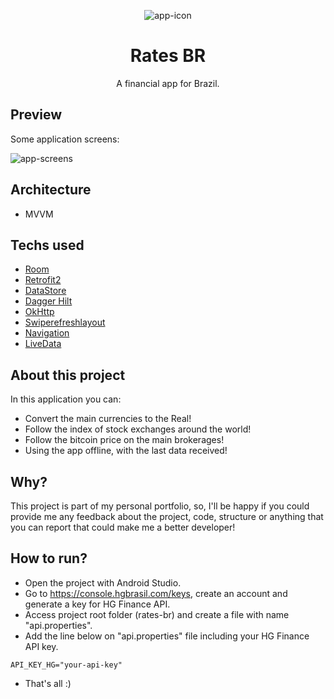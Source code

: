 <p align="center">
  <img src="https://github.com/omouravictor/rates-br/blob/master/rates-br-icon.png" alt="app-icon">
</p>

<h1 align="center">Rates BR</h1>
<p align="center">A financial app for Brazil.</p>

## Preview

Some application screens:

![app-screens](https://user-images.githubusercontent.com/64164023/227753715-065e3936-c801-435a-af29-3cc93383ee6e.png)

## Architecture

- MVVM

## Techs used

- [Room](https://developer.android.com/training/data-storage/room)
- [Retrofit2](https://square.github.io/retrofit/)
- [DataStore](https://developer.android.com/jetpack/androidx/releases/datastore)
- [Dagger Hilt](https://developer.android.com/training/dependency-injection/hilt-android)
- [OkHttp](https://square.github.io/okhttp/)
- [Swiperefreshlayout](https://developer.android.com/jetpack/androidx/releases/swiperefreshlayout)
- [Navigation](https://developer.android.com/jetpack/androidx/releases/navigation)
- [LiveData](https://developer.android.com/topic/libraries/architecture/livedata)

## About this project

In this application you can:

  - Convert the main currencies to the Real!
  - Follow the index of stock exchanges around the world!
  - Follow the bitcoin price on the main brokerages!
  - Using the app offline, with the last data received!

## Why?

This project is part of my personal portfolio, so, I'll be happy if you could provide me any feedback about the project, code, structure or anything that you can report that could make me a better developer!

## How to run?

- Open the project with Android Studio.
- Go to https://console.hgbrasil.com/keys, create an account and generate a key for HG Finance API.
- Access project root folder (rates-br) and create a file with name "api.properties".
- Add the line below on "api.properties" file including your HG Finance API key.
```
API_KEY_HG="your-api-key"
```
- That's all :)
